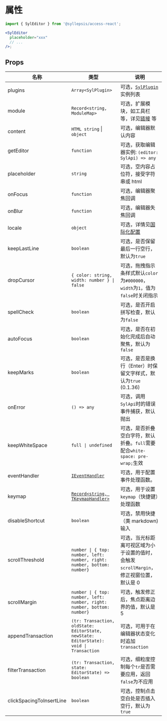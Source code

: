 # 属性 <!-- {docsify-ignore-all} -->

```jsx
import { SylEditor } from '@syllepsis/access-react';

<SylEditor
  placeholder="xxx"
  // ...
/>;
```

## Props

| 名称                     | 类型                                                                                                               | 说明                                                                                   |
| ------------------------ | ------------------------------------------------------------------------------------------------------------------ | -------------------------------------------------------------------------------------- |
| plugins                  | `Array<SylPlugin>`                                                                                                 | 可选，[`SylPlugin`](/zh-cn/plugins/README)实例列表                                     |
| module                   | `Record<string, ModuleMap>`                                                                                        | 可选，扩展模块，如工具栏等，详见[链接](/zh-cn/modules/README.md) 等                    |
| content                  | `HTML string` \| `object`                                                                                          | 可选，编辑器默认内容                                                                   |
| getEditor                | `function`                                                                                                         | 可选，获取编辑器实例: `(editor: SylApi) => any`                                        |
| placeholder              | `string`                                                                                                           | 可选，空内容占位符，接受字符串或 html                                                  |
| onFocus                  | `function`                                                                                                         | 可选，编辑器聚焦回调                                                                   |
| onBlur                   | `function`                                                                                                         | 可选，编辑器失焦回调                                                                   |
| locale                   | `object`                                                                                                           | 可选，详情见[国际化配置](/zh-cn/others/i18n)                                           |
| keepLastLine             | `boolean`                                                                                                          | 可选，是否保留最后一行空行，默认为`true`                                               |
| dropCursor               | `{ color: string, width: number } \| false`                                                                        | 可选，拖拽指示条样式默认`color`为`#000000`，`width`为`1`，值为`false`时关闭指示        |
| spellCheck               | `boolean`                                                                                                          | 可选，是否开启拼写检查，默认为`false`                                                  |
| autoFocus                | `boolean`                                                                                                          | 可选，是否在初始化完成后自动聚焦，默认为`false`                                        |
| keepMarks                | `boolean`                                                                                                          | 可选，是否是换行（Enter）时保留文字样式，默认为`true` (0.1.36)                         |
| onError                  | `() => any`                                                                                                        | 可选，调用`SylApi`时的错误事件捕获，默认抛出                                           |
| keepWhiteSpace           | `full \| undefined`                                                                                                | 可选，是否折叠空白字符，默认折叠。`full`需要配合`white-space: pre-wrap;`生效           |
| eventHandler             | [`IEventHandler`](https://bytedance.github.io/syllepsis/#/zh-cn/plugins/syl-plugin?id=controller)                  | 可选，用于配置事件处理函数。                                                           |
| keymap                   | [`Record<string, TKeymapHandler>`](https://bytedance.github.io/syllepsis/#/zh-cn/plugins/syl-plugin?id=controller) | 可选，用于设置`keymap`（快捷键）处理函数                                               |
| disableShortcut          | `boolean`                                                                                                          | 可选，禁用快捷（类 markdown)输入                                                       |
| scrollThreshold          | `number \| { top: number, left: number, right: number, bottom: number}`                                            | 可选，当光标距离可视区域为小于设置的值时，会触发`scrollMargin`，修正视窗位置，默认是 0 |
| scrollMargin             | `number \| { top: number, left: number, right: number, bottom: number}`                                            | 可选，触发修正后，焦点距离边界的值，默认是 5                                           |
| appendTransaction        | `(tr: Transaction, oldState: EditorState, newState: EditorState): void \| Transaction`                             | 可选，可用于在编辑器状态变化时追加`transaction`                                        |
| filterTransaction        | `(tr: Transaction, state: EditorState) => boolean`                                                                 | 可选，细粒度控制每个`tr`是否需要应用，返回`false`为不应用                              |
| clickSpacingToInsertLine | `boolean`                                                                                                          | 可选，控制点击空白处是否插入空行，默认为`true`                                         |
